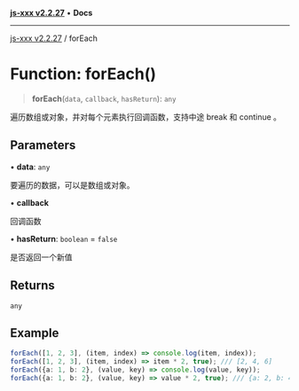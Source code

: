 [**js-xxx v2.2.27**](../README.md) • **Docs**

***

[js-xxx v2.2.27](../README.md) / forEach

# Function: forEach()

> **forEach**(`data`, `callback`, `hasReturn`): `any`

遍历数组或对象，并对每个元素执行回调函数，支持中途 break 和 continue 。

## Parameters

• **data**: `any`

要遍历的数据，可以是数组或对象。

• **callback**

回调函数

• **hasReturn**: `boolean` = `false`

是否返回一个新值

## Returns

`any`

## Example

```ts
forEach([1, 2, 3], (item, index) => console.log(item, index));
forEach([1, 2, 3], (item, index) => item * 2, true); /// [2, 4, 6]
forEach({a: 1, b: 2}, (value, key) => console.log(value, key));
forEach({a: 1, b: 2}, (value, key) => value * 2, true); /// {a: 2, b: 4}
```
